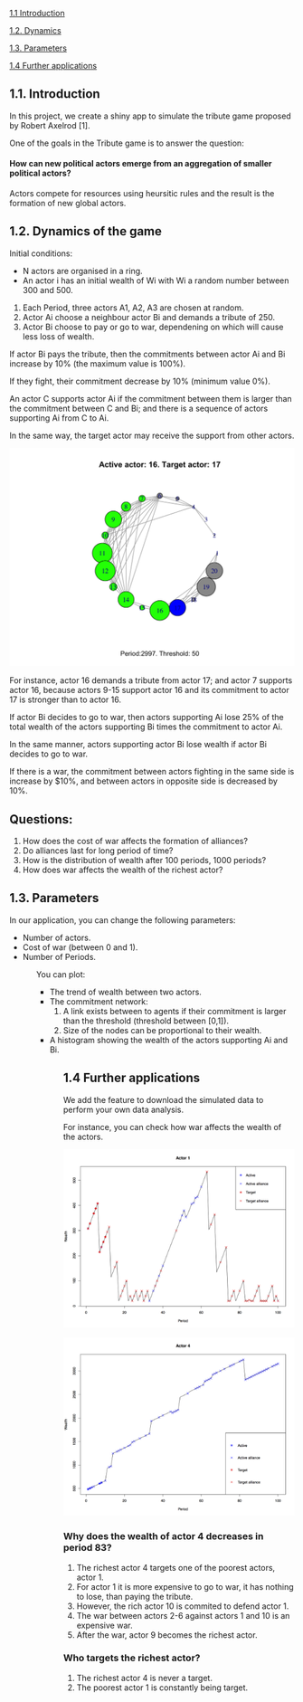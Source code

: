 
<a href="#introduction"> 1.1 Introduction </a>

<a href="#dynamics"> 1.2. Dynamics </a>

<a href="#parameters"> 1.3. Parameters </a>

<a href="application">  1.4 Further applications </a>


<h2 id="introduction"> 1.1. Introduction </h2>
In this project, we create a shiny app to simulate the tribute game proposed by Robert Axelrod [1].

One of the goals in the Tribute game is to answer the question:
<h4>How can new political actors emerge from an aggregation of smaller political actors? </h4>
Actors compete for resources using heursitic rules and the result is the formation of new global actors.

<h2 id="dynamics"> 1.2. Dynamics of the game  </h2>
Initial conditions:
<ul>
<li>N actors are organised in a ring. </li>
<li>An  actor i has an initial wealth of Wi with Wi a random number between 300 and 500. </li>
</ul>
<ol>
<li> Each Period, three actors A1, A2, A3 are chosen at random. </li>
<li> Actor Ai choose a neighbour actor Bi and demands a tribute of 250. </li>
<li> Actor Bi choose to pay or go to war, dependening on which will cause less loss of wealth. </li>
</ol>

<p> If  actor Bi pays the tribute, then the commitments between actor Ai and Bi increase by 10% (the maximum value is 100%).</p>
<p> If they fight, their commitment decrease by 10% (minimum value 0%). </p>

<p> An actor C  supports actor Ai if the commitment between them is larger than the commitment between C and Bi; 
and there is a sequence of actors supporting Ai from C to Ai. </p>
<p> In the same way, the target actor may receive the support from other actors. </p>

![Screenshot](Period2997.png)
<p> For instance, actor 16 demands a tribute from actor 17; and actor 7 supports actor 16,
because actors 9-15 support actor 16 and its commitment to actor 17 is stronger than to actor 16. </p>


<p> If actor Bi decides to go to war, then actors supporting Ai lose 25% of the  total wealth of the actors supporting Bi times the commitment to actor Ai. </p>
<p> In the same manner, actors supporting actor Bi lose wealth if actor Bi decides to go to war.
<p> If there is a war, the commitment between actors fighting in the same side is increase by $10%, 
and between actors in opposite side is decreased by  10%.</p>




<h2>Questions:</h2>
<ol>
<li> How does the cost of war affects the formation of alliances? </li>
<li> Do alliances last for long period of time? </li>
<li> How is the distribution of wealth after 100 periods, 1000 periods?   </li>
<li> How does war affects the wealth of the richest actor? </li>

</ol>


<h2 id="#parameters"> 1.3. Parameters </h2>
In our application, you can change the following parameters:
<ul>
<li> Number of actors. </li>
<li>  Cost of war (between 0 and 1). </li>
<li> Number of Periods.   </li>
<ul>

You can plot:
<ul>
<li> The trend of wealth between two actors.  </li>
<li> The commitment network:
<ol>
<li> A link exists between to agents if their commitment is larger than the threshold (threshold between [0,1]). </li>
<li>  Size of the nodes can be proportional to their wealth. </li>
</ol>
</li>
<li>
A histogram showing the wealth of the actors supporting Ai and Bi.
</li>
<ul>


<h2 id="#application"> 1.4 Further applications</h2>
<p> We add the feature to download the simulated data to perform your own data analysis. </p>
For instance, you can check how war affects the wealth of the actors.

![Screenshot](actor1_war.png)

![Screenshot](actor4_war.png)

<h3> Why does the wealth of actor 4 decreases in period 83?</h3>
<ol>
<li> The richest actor 4 targets one of the poorest actors, actor 1. </li>
<li> For actor 1 it is more expensive to go to war, it has nothing to lose, than paying the tribute. </li>
<li> However, the rich actor 10 is commited to defend actor 1. </li>
<li> The war between actors 2-6 against actors 1 and 10 is an expensive war. </li>
<li> After the war, actor 9 becomes the richest actor. </li>
</ol>

<h3> Who targets the richest actor?  </h3>

<ol>
<li>The richest  actor 4 is never a target.  </li>
<li> The poorest actor 1 is constantly being target. </li>
</ol>


